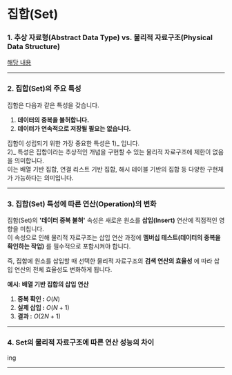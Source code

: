 # 집합(Set)

### 1. 추상 자료형(Abstract Data Type) vs. 물리적 자료구조(Physical Data Structure)

[해당 내용](https://github.com/funnyhun/daily_cs_study/tree/main/Data_Structures)

---

### 2. 집합(Set)의 주요 특성

집합은 다음과 같은 특성을 갖습니다.

1.  **데이터의 중복을 불허합니다.** <br>
2.  **데이터가 연속적으로 저장될 필요는 없습니다.**

집합이 성립되기 위한 가장 중요한 특성은 1)_ 입니다. <br>
2)_ 특성은 집합이라는 추상적인 개념을 구현할 수 있는 물리적 자료구조에 제한이 없음을 의미합니다. <br>
이는 배열 기반 집합, 연결 리스트 기반 집합, 해시 테이블 기반의 집합 등 다양한 구현체가 가능하다는 의미입니다.

---

### 3. 집합(Set) 특성에 따른 연산(Operation)의 변화

집합(Set)의 **'데이터 중복 불허'** 속성은 새로운 원소를 **삽입(Insert)** 연산에 직접적인 영향을 미칩니다.<br>
이 속성으로 인해 물리적 자료구조는 삽입 연산 과정에 **멤버십 테스트(데이터의 중복을 확인하는 작업)** 를 필수적으로 포함시켜야 합니다.

즉, 집합에 원소를 삽입할 때 선택한 물리적 자료구조의 **검색 연산의 효율성** 에 따라 삽입 연산의 전체 효율성도 변화하게 됩니다.

**예시: 배열 기반 집합의 삽입 연산**

1.  **중복 확인 :** $O(N)$
2.  **실제 삽입 :** $O(N + 1)$
3.  **결과 :** $O(2N + 1)$

---

### 4. Set의 물리적 자료구조에 따른 연산 성능의 차이

ing

---